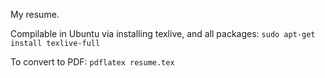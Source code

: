 My resume.

Compilable in Ubuntu via installing texlive, and all packages:
`sudo apt-get install texlive-full`

To convert to PDF:
`pdflatex resume.tex`
